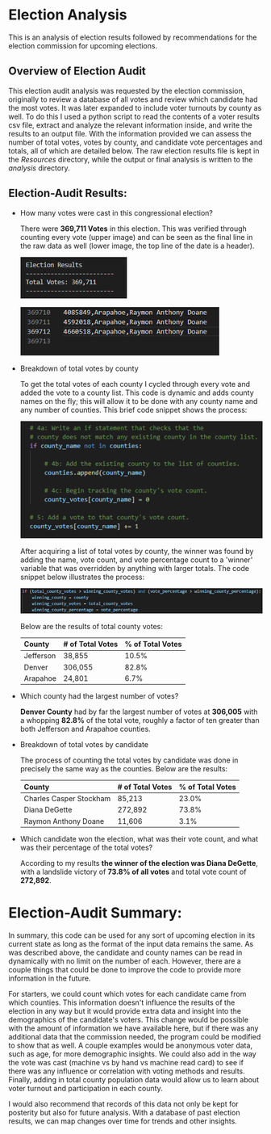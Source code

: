 # Election Analysis
This is an analysis of election results followed by recommendations for the election commission for upcoming elections.

## Overview of Election Audit
This election audit analysis was requested by the election commission, originally to review a database of all votes and review which candidate had the most votes. It was later expanded to include voter turnouts by county as well. To do this I used a python script to read the contents of a voter results csv file, extract and analyze the relevant information inside, and write the results to an output file. With the information provided we can assess the number of total votes, votes by county, and candidate vote percentages and totals, all of which are detailed below. The raw election results file is kept in the _Resources_ directory, while the output or final analysis is written to the _analysis_ directory. 


## Election-Audit Results: 

* How many votes were cast in this congressional election?

    There were **369,711 Votes** in this election. This was verified through counting every vote (upper image) and can be seen as the final line in the raw data as well (lower image, the top line of the date is a header).
    
    ![election_results_total_votes.png](Resources/election_results_total_votes.png)
    
    ![election_results_total_counts_csv](Resources/total_votes_csv.png)
    
   
* Breakdown of total votes by county

   To get the total votes of each county I cycled through every vote and added the vote to a county list. This code is dynamic and adds county names on the fly; this will allow it to be done with any county name and any number of counties. This brief code snippet shows the process:
   
   ![counting_counties](Resources/election_results_counting_counties.png)
   
   After acquiring a list of total votes by county, the winner was found by adding the name, vote count, and vote percentage count to a 'winner' variable that was overridden by anything with larger totals. The code snippet below illustrates the process:
   
   ![county_winner](Resources/election_results_winning_county.png)
   
   Below are the results of total county votes:

  |  County | # of Total Votes | % of Total Votes  |
  | ------------- | ------------- | ------------- |
  | Jefferson  | 38,855  | 10.5%  |
  | Denver  | 306,055  | 82.8%  |
  | Arapahoe  | 24,801  | 6.7%  |


* Which county had the largest number of votes?

    **Denver County** had by far the largest number of votes at **306,005** with a whopping **82.8%** of the total vote, roughly a factor of ten greater than both Jefferson and Arapahoe counties.


* Breakdown of total votes by candidate

    The process of counting the total votes by candidate was done in precisely the same way as the counties. Below are the results:

  |  County | # of Total Votes | % of Total Votes  |
  | ------------- | ------------- | ------------- |
  | Charles Casper Stockham  | 85,213  | 23.0%   |
  | Diana DeGette  | 272,892  | 73.8%  |
  | Raymon Anthony Doane  | 11,606  |3.1%  |


* Which candidate won the election, what was their vote count, and what was their percentage of the total votes?
    
    According to my results **the winner of the election was Diana DeGette**, with a landslide victory of **73.8% of all votes** and total vote count of **272,892**.


# Election-Audit Summary: 
In summary, this code can be used for any sort of upcoming election in its current state as long as the format of the input data remains the same. As was described above, the candidate and county names can be read in dynamically with no limit on the number of each. However, there are a couple things that could be done to improve the code to provide more information in the future. 

For starters, we could count which votes for each candidate came from which counties. This information doesn't influence the results of the election in any way but it would provide extra data and insight into the demographics of the candidate's voters. This change would be possible with the amount of information we have available here, but if there was any additional data that the commission needed, the program could be modified to show that as well. A couple examples would be anonymous voter data, such as age, for more demographic insights. We could also add in the way the vote was cast (machine vs by hand vs machine read card) to see if there was any influence or correlation with voting methods and results. Finally, adding in total county population data would allow us to learn about voter turnout and participation in each county.

I would also recommend that records of this data not only be kept for posterity but also for future analysis. With a database of past election results, we can map changes over time for trends and other insights.
